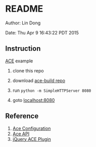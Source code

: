 # README

Author: Lin Dong

Date: Thu Apr  9 16:43:22 PDT 2015

## Instruction

[ACE](http://ace.c9.io/) example

1. clone this repo

2. download [ace-build repo](https://github.com/ajaxorg/ace-builds.git)

2. run `python -m SimpleHTTPServer 8080`

3. goto [localhost:8080](http://localhost:8080)


## Reference

1. [Ace Configuration](https://github.com/ajaxorg/ace/wiki/Configuring-Ace)
2. [Ace API](http://ace.c9.io/api/editor.html)
3. [jQuery ACE Plugin](http://cheef.github.io/jquery-ace/)
